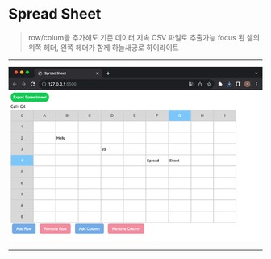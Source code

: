 # Spread Sheet
> row/colum을 추가해도 기존 데이터 지속
> CSV 파일로 추출가능
> focus 된 셀의 위쪽 헤더, 왼쪽 헤더가 함께 하늘새긍로 하이라이트
---

<p align='center'><img src="images/main.png"  align-img></p>

---

